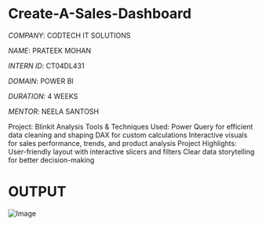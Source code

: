 # Create-A-Sales-Dashboard

*COMPANY*: CODTECH IT SOLUTIONS

*NAME*: PRATEEK MOHAN

*INTERN ID*: CT04DL431

*DOMAIN*: POWER BI

*DURATION*: 4 WEEKS 

*MENTOR*: NEELA SANTOSH

Project: Blinkit Analysis 
Tools & Techniques Used:
Power Query for efficient data cleaning and shaping
DAX for custom calculations
Interactive visuals for sales performance, trends, and product analysis
Project Highlights:
User-friendly layout with interactive slicers and filters
Clear data storytelling for better decision-making

# OUTPUT

![Image](https://github.com/user-attachments/assets/314340ea-2056-4aeb-bfa5-6d3ae0e86811)
